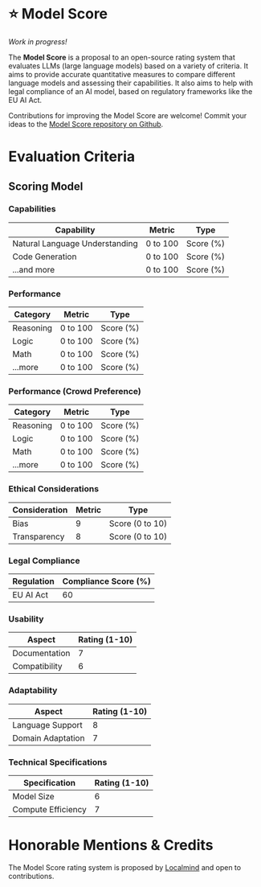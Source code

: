 # ⭐ Model Score
*Work in progress!*

The **Model Score** is a proposal to an open-source rating system that evaluates LLMs (large language models) based on a variety of criteria. It aims to provide accurate quantitative measures to compare different language models and assessing their capabilities. It also aims to help with legal compliance of an AI model, based on regulatory frameworks like the EU AI Act.

Contributions for improving the Model Score are welcome! Commit your ideas to the [Model Score repository on Github](https://github.com/morgendigital/model-score).

# Evaluation Criteria

## Scoring Model

### Capabilities

| Capability | Metric | Type |
|------------|--------|------|
| Natural Language Understanding | 0 to 100 | Score (%) |
| Code Generation | 0 to 100 | Score (%) |
| ...and more | 0 to 100 | Score (%) |

### Performance
| Category | Metric | Type |
|----------|--------|------|
| Reasoning | 0 to 100 | Score (%) |
| Logic | 0 to 100 | Score (%) |
| Math | 0 to 100 | Score (%) |
| ...more | 0 to 100 | Score (%) |

### Performance (Crowd Preference)
| Category | Metric | Type |
|----------|--------|------|
| Reasoning | 0 to 100 | Score (%) |
| Logic | 0 to 100 | Score (%) |
| Math | 0 to 100 | Score (%) |
| ...more | 0 to 100 | Score (%) |

### Ethical Considerations

| Consideration | Metric | Type |
|---------------|--------|------|
| Bias | 9 | Score (0 to 10) |
| Transparency | 8 | Score (0 to 10) |

### Legal Compliance

| Regulation | Compliance Score (%) |
|------------|----------------------|
| EU AI Act | 60 |

### Usability

| Aspect | Rating (1-10) |
|--------|---------------|
| Documentation | 7 |
| Compatibility | 6 |

### Adaptability

| Aspect | Rating (1-10) |
|--------|---------------|
| Language Support | 8 |
| Domain Adaptation | 7 |

### Technical Specifications

| Specification | Rating (1-10) |
|---------------|---------------|
| Model Size | 6 |
| Compute Efficiency | 7 |

# Honorable Mentions & Credits
The Model Score rating system is proposed by [Localmind](https://www.localmind.ai) and open to contributions.
